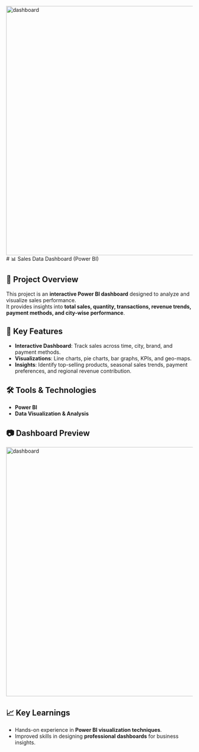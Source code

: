 <img width="1207" height="673" alt="dashboard" src="https://github.com/user-attachments/assets/e7e14c49-1afe-4608-86fc-974c55bb24e6" /># 📊 Sales Data Dashboard (Power BI)

## 📌 Project Overview
This project is an **interactive Power BI dashboard** designed to analyze and visualize sales performance.  
It provides insights into **total sales, quantity, transactions, revenue trends, payment methods, and city-wise performance**.

## 🚀 Key Features
- **Interactive Dashboard**: Track sales across time, city, brand, and payment methods.  
- **Visualizations**: Line charts, pie charts, bar graphs, KPIs, and geo-maps.  
- **Insights**: Identify top-selling products, seasonal sales trends, payment preferences, and regional revenue contribution.  

## 🛠️ Tools & Technologies
- **Power BI**  
- **Data Visualization & Analysis**  

## 📷 Dashboard Preview
<img width="1207" height="673" alt="dashboard" src="https://github.com/user-attachments/assets/2b7b8e45-d4ed-4c82-a7c0-8a6a07f97223" />

## 📈 Key Learnings
- Hands-on experience in **Power BI visualization techniques**.  
- Improved skills in designing **professional dashboards** for business insights.  



